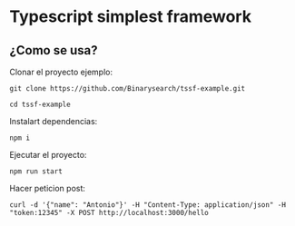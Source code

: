 # Typescript simplest framework

## ¿Como se usa?

Clonar el proyecto ejemplo:
```
git clone https://github.com/Binarysearch/tssf-example.git
```

```
cd tssf-example
```

Instalart dependencias:
```
npm i
```

Ejecutar el proyecto:
```
npm run start
```

Hacer peticion post:
```
curl -d '{"name": "Antonio"}' -H "Content-Type: application/json" -H "token:12345" -X POST http://localhost:3000/hello
```
